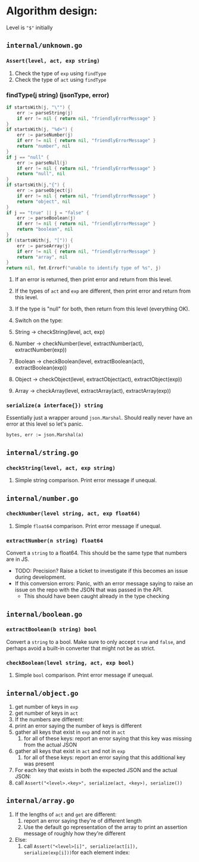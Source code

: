 # Algorithm design:

Level is `"$"` initially

## `internal/unknown.go`

### `Assert(level, act, exp string)`

1. Check the type of `exp` using `findType`
1. Check the type of `act` using `findType`

### findType(j string) (jsonType, error)

```go
if startsWith(j, "\"") {
    err := parseString(j)
    if err != nil { return nil, "friendlyErrorMessage" }
}
if startsWith(j, "%d+") {
    err := parseNumber(j)
    if err != nil { return nil, "friendlyErrorMessage" }
    return "number", nil
}
if j == "null" {
    err := parseNull(j)
    if err != nil { return nil, "friendlyErrorMessage" }
    return "null", nil
}
if startsWith(j,"{") {
    err := parseObject(j)
    if err != nil { return nil, "friendlyErrorMessage" }
    return "object", nil
}
if j == "true" || j = "false" {
    err := parseBoolean(j)
    if err != nil { return nil, "friendlyErrorMessage" }
    return "boolean", nil
}
if (startsWith(j, "[")) {
    err := parseArray(j)
    if err != nil { return nil, "friendlyErrorMessage" }
    return "array", nil
}
return nil, fmt.Errorf("unable to identify type of %s", j)
```

1. If an error is returned, then print error and return from this level.
1. If the types of `act` and `exp` are different, then print error and return from this level.

1. If the type is "null" for both, then return from this level (everything OK).

1. Switch on the type:
  1. String  -> checkString(level, act, exp)
  1. Number  -> checkNumber(level, extractNumber(act), extractNumber(exp))
  1. Boolean -> checkBoolean(level, extractBoolean(act), extractBoolean(exp))
  1. Object  -> checkObject(level, extractObject(act), extractObject(exp))
  1. Array   -> checkArray(level, extractArray(act), extractArray(exp))

### `serialize(a interface{}) string`

Essentially just a wrapper around `json.Marshal`. Should really never have an error at this level so let's panic.

```golang
bytes, err := json.Marshal(a)
```

## `internal/string.go`

### `checkString(level, act, exp string)`

1. Simple string comparison. Print error message if unequal.

## `internal/number.go`

### `checkNumber(level string, act, exp float64)`

1. Simple `float64` comparison. Print error message if unequal.

### `extractNumber(n string) float64`

Convert a `string` to a float64. This should be the same type that numbers are in JS.

- TODO: Precision? Raise a ticket to investigate if this becomes an issue during development.
- If this conversion errors: Panic, with an error message saying to raise an issue on the repo with the JSON that was passed in the API.
  - This should have been caught already in the type checking

## `internal/boolean.go`

### `extractBoolean(b string) bool`

Convert a `string` to a bool. Make sure to only accept `true` and `false`, and perhaps avoid a built-in converter that might not be as strict.

### `checkBoolean(level string, act, exp bool)`

1. Simple `bool` comparison. Print error message if unequal.

## `internal/object.go`

1. get number of keys in `exp`
1. get number of keys in `act`
1. If the numbers are different:
  1. print an error saying the number of keys is different
  1. gather all keys that exist in `exp` and not in `act`
      1. for all of these keys: report an error saying that this key was missing from the actual JSON
  1. gather all keys that exist in `act` and not in `exp`
      1. for all of these keys: report an error saying that this additional key was present
1. For each key that exists in both the expected JSON and the actual JSON:
  1. call `Assert("<level>.<key>", serialize(act, <key>), serialize())`

## `internal/array.go`

1. If the lengths of `act` and `get` are different:
    1. report an error saying they're of different length
    1. Use the default go representation of the array to print an assertion message of roughly how they're different
1. Else:
    1. call `Assert("<level>[i]", serialize(act[i]), serialize(exp[i]))`for each element index:
